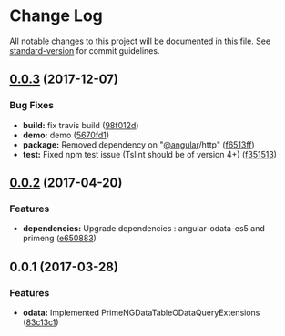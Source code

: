 # Change Log

All notable changes to this project will be documented in this file. See [standard-version](https://github.com/conventional-changelog/standard-version) for commit guidelines.

<a name="0.0.3"></a>
## [0.0.3](https://github.com/StefH/PrimeNG-DataTable-Extensions/compare/v0.0.2...v0.0.3) (2017-12-07)


### Bug Fixes

* **build:** fix travis build ([98f012d](https://github.com/StefH/PrimeNG-DataTable-Extensions/commit/98f012d))
* **demo:** demo ([5670fd1](https://github.com/StefH/PrimeNG-DataTable-Extensions/commit/5670fd1))
* **package:** Removed dependency on "[@angular](https://github.com/angular)/http" ([f6513ff](https://github.com/StefH/PrimeNG-DataTable-Extensions/commit/f6513ff))
* **test:** Fixed npm test issue (Tslint should be of version 4+) ([f351513](https://github.com/StefH/PrimeNG-DataTable-Extensions/commit/f351513))



<a name="0.0.2"></a>
## [0.0.2](https://github.com/StefH/PrimeNG-DataTable-Extensions/compare/v0.0.1...v0.0.2) (2017-04-20)


### Features

* **dependencies:** Upgrade dependencies : angular-odata-es5 and primeng ([e650883](https://github.com/StefH/PrimeNG-DataTable-Extensions/commit/e650883))



<a name="0.0.1"></a>
## 0.0.1 (2017-03-28)


### Features

* **odata:** Implemented PrimeNGDataTableODataQueryExtensions ([83c13c1](https://github.com/StefH/PrimeNG-DataTable-Extensions/commit/83c13c1))
